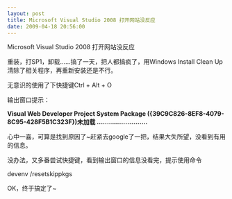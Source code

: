```yaml
---
layout: post
title: Microsoft Visual Studio 2008 打开网站没反应
date: 2009-04-18 20:56:00
---
```

Microsoft Visual Studio 2008 打开网站没反应

重装，打SP1，卸载......搞了一天，把人都搞疯了，用Windows Install Clean Up清除了相关程序，再重新安装还是不行。

无意识的使用了下快捷键Ctrl + Alt + O

输出窗口提示：

**Visual Web Developer Project System Package ({39C9C826-8EF8-4079-8C95-428F5B1C323F})未加载 .........................**

心中一喜，可算是找到原因了~赶紧去google了一把，结果大失所望，没看到有用的信息。

没办法，又多番尝试快捷键，看到输出窗口的信息没看完，提示使用命令

devenv /resetskippkgs

OK，终于搞定了~
